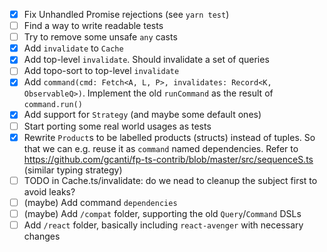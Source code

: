 - [x] Fix Unhandled Promise rejections (see `yarn test`)
- [ ] Find a way to write readable tests
- [ ] Try to remove some unsafe `any` casts
- [x] Add `invalidate` to `Cache`
- [x] Add top-level `invalidate`. Should invalidate a set of queries
- [ ] Add topo-sort to top-level `invalidate`
- [x] Add `command(cmd: Fetch<A, L, P>, invalidates: Record<K, ObservableQ>)`. Implement the old `runCommand` as the result of `command.run()`
- [x] Add support for `Strategy` (and maybe some default ones)
- [ ] Start porting some real world usages as tests
- [x] Rewrite `Product`s to be labelled products (structs) instead of tuples. So that we can e.g. reuse it as `command` named dependencies. Refer to https://github.com/gcanti/fp-ts-contrib/blob/master/src/sequenceS.ts (similar typing strategy)
- [ ] TODO in Cache.ts/invalidate: do we nead to cleanup the subject first to avoid leaks?
- [ ] (maybe) Add command `dependencies`
- [ ] (maybe) Add `/compat` folder, supporting the old `Query`/`Command` DSLs
- [ ] Add `/react` folder, basically including `react-avenger` with necessary changes
